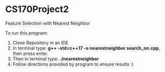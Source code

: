 # CS170Project2
Feature Selection with Nearest Neighbor

To run this program:
1) Clone Repository in an IDE
2) In terminal type: **g++ -std=c++17 -o nearestneighbor search_nn.cpp**, then press enter.
3) Then in terminal type: **./nearestneighbor**
4) Follow directions provided by program to ensure results :)
